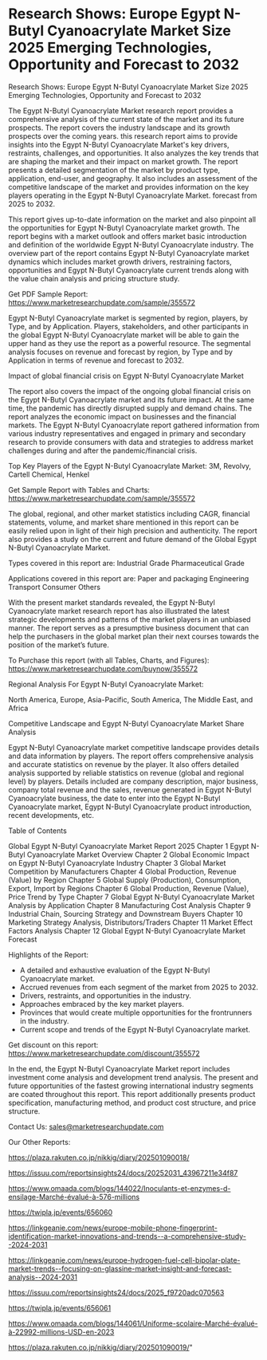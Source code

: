 # Research Shows: Europe Egypt N-Butyl Cyanoacrylate Market Size 2025 Emerging Technologies, Opportunity and Forecast to 2032
Research Shows: Europe Egypt N-Butyl Cyanoacrylate Market Size 2025 Emerging Technologies, Opportunity and Forecast to 2032

The Egypt N-Butyl Cyanoacrylate Market research report provides a comprehensive analysis of the current state of the market and its future prospects. The report covers the industry landscape and its growth prospects over the coming years. this research report aims to provide insights into the Egypt N-Butyl Cyanoacrylate Market's key drivers, restraints, challenges, and opportunities. It also analyzes the key trends that are shaping the market and their impact on market growth. The report presents a detailed segmentation of the market by product type, application, end-user, and geography. It also includes an assessment of the competitive landscape of the market and provides information on the key players operating in the Egypt N-Butyl Cyanoacrylate Market. forecast from 2025 to 2032.

This report gives up-to-date information on the market and also pinpoint all the opportunities for Egypt N-Butyl Cyanoacrylate market growth. The report begins with a market outlook and offers market basic introduction and definition of the worldwide Egypt N-Butyl Cyanoacrylate industry. The overview part of the report contains Egypt N-Butyl Cyanoacrylate market dynamics which includes market growth drivers, restraining factors, opportunities and Egypt N-Butyl Cyanoacrylate current trends along with the value chain analysis and pricing structure study.

Get PDF Sample Report: https://www.marketresearchupdate.com/sample/355572

Egypt N-Butyl Cyanoacrylate market is segmented by region, players, by Type, and by Application. Players, stakeholders, and other participants in the global Egypt N-Butyl Cyanoacrylate market will be able to gain the upper hand as they use the report as a powerful resource. The segmental analysis focuses on revenue and forecast by region, by Type and by Application in terms of revenue and forecast to 2032.

Impact of global financial crisis on Egypt N-Butyl Cyanoacrylate Market

The report also covers the impact of the ongoing global financial crisis on the Egypt N-Butyl Cyanoacrylate market and its future impact. At the same time, the pandemic has directly disrupted supply and demand chains. The report analyzes the economic impact on businesses and the financial markets. The Egypt N-Butyl Cyanoacrylate report gathered information from various industry representatives and engaged in primary and secondary research to provide consumers with data and strategies to address market challenges during and after the pandemic/financial crisis.

Top Key Players of the Egypt N-Butyl Cyanoacrylate Market:
3M, Revolvy, Cartell Chemical, Henkel


Get Sample Report with Tables and Charts: https://www.marketresearchupdate.com/sample/355572

The global, regional, and other market statistics including CAGR, financial statements, volume, and market share mentioned in this report can be easily relied upon in light of their high precision and authenticity. The report also provides a study on the current and future demand of the Global Egypt N-Butyl Cyanoacrylate Market.

Types covered in this report are:
Industrial Grade
Pharmaceutical Grade


Applications covered in this report are:
Paper and packaging
Engineering
Transport
Consumer
Others


With the present market standards revealed, the Egypt N-Butyl Cyanoacrylate market research report has also illustrated the latest strategic developments and patterns of the market players in an unbiased manner. The report serves as a presumptive business document that can help the purchasers in the global market plan their next courses towards the position of the market’s future.

To Purchase this report (with all Tables, Charts, and Figures): https://www.marketresearchupdate.com/buynow/355572

Regional Analysis For Egypt N-Butyl Cyanoacrylate Market:

North America, Europe, Asia-Pacific, South America, The Middle East, and Africa

Competitive Landscape and Egypt N-Butyl Cyanoacrylate Market Share Analysis

Egypt N-Butyl Cyanoacrylate market competitive landscape provides details and data information by players. The report offers comprehensive analysis and accurate statistics on revenue by the player. It also offers detailed analysis supported by reliable statistics on revenue (global and regional level) by players. Details included are company description, major business, company total revenue and the sales, revenue generated in Egypt N-Butyl Cyanoacrylate business, the date to enter into the Egypt N-Butyl Cyanoacrylate market, Egypt N-Butyl Cyanoacrylate product introduction, recent developments, etc.

Table of Contents

Global Egypt N-Butyl Cyanoacrylate Market Report 2025
Chapter 1 Egypt N-Butyl Cyanoacrylate Market Overview
Chapter 2 Global Economic Impact on Egypt N-Butyl Cyanoacrylate Industry
Chapter 3 Global Market Competition by Manufacturers
Chapter 4 Global Production, Revenue (Value) by Region
Chapter 5 Global Supply (Production), Consumption, Export, Import by Regions
Chapter 6 Global Production, Revenue (Value), Price Trend by Type
Chapter 7 Global Egypt N-Butyl Cyanoacrylate Market Analysis by Application
Chapter 8 Manufacturing Cost Analysis
Chapter 9 Industrial Chain, Sourcing Strategy and Downstream Buyers
Chapter 10 Marketing Strategy Analysis, Distributors/Traders
Chapter 11 Market Effect Factors Analysis
Chapter 12 Global Egypt N-Butyl Cyanoacrylate Market Forecast

Highlights of the Report:

- A detailed and exhaustive evaluation of the Egypt N-Butyl Cyanoacrylate market.
- Accrued revenues from each segment of the market from 2025 to 2032.
- Drivers, restraints, and opportunities in the industry.
- Approaches embraced by the key market players.
- Provinces that would create multiple opportunities for the frontrunners in the industry.
- Current scope and trends of the Egypt N-Butyl Cyanoacrylate market.

Get discount on this report: https://www.marketresearchupdate.com/discount/355572

In the end, the Egypt N-Butyl Cyanoacrylate Market report includes investment come analysis and development trend analysis. The present and future opportunities of the fastest growing international industry segments are coated throughout this report. This report additionally presents product specification, manufacturing method, and product cost structure, and price structure.

Contact Us:
sales@marketresearchupdate.com

Our Other Reports:

https://plaza.rakuten.co.jp/nikkig/diary/202501090018/

https://issuu.com/reportsinsights24/docs/20252031_43967211e34f87

https://www.omaada.com/blogs/144022/Inoculants-et-enzymes-d-ensilage-Marché-évalué-à-576-millions

https://twipla.jp/events/656060

https://linkgeanie.com/news/europe-mobile-phone-fingerprint-identification-market-innovations-and-trends--a-comprehensive-study--2024-2031

https://linkgeanie.com/news/europe-hydrogen-fuel-cell-bipolar-plate-market-trends--focusing-on-glassine-market-insight-and-forecast-analysis--2024-2031

https://issuu.com/reportsinsights24/docs/2025_f9720adc070563

https://twipla.jp/events/656061

https://www.omaada.com/blogs/144061/Uniforme-scolaire-Marché-évalué-à-22992-millions-USD-en-2023

https://plaza.rakuten.co.jp/nikkig/diary/202501090019/"
